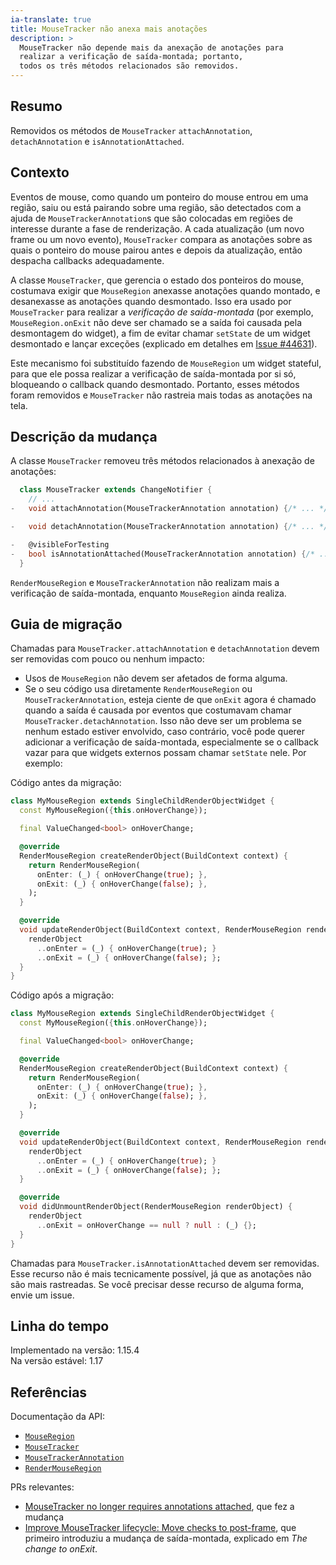 ```yaml
---
ia-translate: true
title: MouseTracker não anexa mais anotações
description: >
  MouseTracker não depende mais da anexação de anotações para
  realizar a verificação de saída-montada; portanto,
  todos os três métodos relacionados são removidos.
---
```


## Resumo

Removidos os métodos de `MouseTracker` `attachAnnotation`,
`detachAnnotation` e `isAnnotationAttached`.

## Contexto

Eventos de mouse, como quando um ponteiro do mouse entrou em uma região,
saiu ou está pairando sobre uma região, são detectados com a ajuda de
`MouseTrackerAnnotation`s que são colocadas em regiões de interesse
durante a fase de renderização. A cada atualização (um novo frame ou um novo evento),
`MouseTracker` compara as anotações sobre as quais o ponteiro do mouse
pairou antes e depois da atualização, então despacha
callbacks adequadamente.

A classe `MouseTracker`, que gerencia o estado dos ponteiros do mouse,
costumava exigir que `MouseRegion` anexasse anotações quando montado,
e desanexasse as anotações quando desmontado.
Isso era usado por `MouseTracker` para realizar a
_verificação de saída-montada_ (por exemplo, `MouseRegion.onExit`
não deve ser chamado se a saída foi causada pela desmontagem
do widget), a fim de evitar chamar `setState`
de um widget desmontado e lançar exceções (explicado
em detalhes em [Issue #44631][]).

Este mecanismo foi substituído fazendo de `MouseRegion`
um widget stateful, para que ele possa realizar a verificação
de saída-montada por si só, bloqueando o callback quando
desmontado.
Portanto, esses métodos foram removidos e `MouseTracker`
não rastreia mais todas as anotações na tela.

## Descrição da mudança

A classe `MouseTracker` removeu três métodos relacionados
à anexação de anotações:

```dart diff
  class MouseTracker extends ChangeNotifier {
    // ...
-   void attachAnnotation(MouseTrackerAnnotation annotation) {/* ... */}

-   void detachAnnotation(MouseTrackerAnnotation annotation) {/* ... */}

-   @visibleForTesting
-   bool isAnnotationAttached(MouseTrackerAnnotation annotation) {/* ... */}
  }
```

`RenderMouseRegion` e `MouseTrackerAnnotation` não realizam mais a
verificação de saída-montada, enquanto `MouseRegion` ainda realiza.

## Guia de migração

Chamadas para `MouseTracker.attachAnnotation` e
`detachAnnotation` devem ser removidas com pouco ou nenhum impacto:

* Usos de `MouseRegion` não devem ser afetados de forma alguma.
* Se o seu código usa diretamente `RenderMouseRegion` ou
  `MouseTrackerAnnotation`, esteja ciente de que `onExit`
  agora é chamado quando a saída é causada por eventos que
  costumavam chamar `MouseTracker.detachAnnotation`.
  Isso não deve ser um problema se nenhum estado estiver envolvido,
  caso contrário, você pode querer adicionar a verificação de saída-montada,
  especialmente se o callback vazar para que widgets externos possam
  chamar `setState` nele. Por exemplo:

Código antes da migração:

```dart
class MyMouseRegion extends SingleChildRenderObjectWidget {
  const MyMouseRegion({this.onHoverChange});

  final ValueChanged<bool> onHoverChange;

  @override
  RenderMouseRegion createRenderObject(BuildContext context) {
    return RenderMouseRegion(
      onEnter: (_) { onHoverChange(true); },
      onExit: (_) { onHoverChange(false); },
    );
  }

  @override
  void updateRenderObject(BuildContext context, RenderMouseRegion renderObject) {
    renderObject
      ..onEnter = (_) { onHoverChange(true); }
      ..onExit = (_) { onHoverChange(false); };
  }
}
```

Código após a migração:

```dart
class MyMouseRegion extends SingleChildRenderObjectWidget {
  const MyMouseRegion({this.onHoverChange});

  final ValueChanged<bool> onHoverChange;

  @override
  RenderMouseRegion createRenderObject(BuildContext context) {
    return RenderMouseRegion(
      onEnter: (_) { onHoverChange(true); },
      onExit: (_) { onHoverChange(false); },
    );
  }

  @override
  void updateRenderObject(BuildContext context, RenderMouseRegion renderObject) {
    renderObject
      ..onEnter = (_) { onHoverChange(true); }
      ..onExit = (_) { onHoverChange(false); };
  }

  @override
  void didUnmountRenderObject(RenderMouseRegion renderObject) {
    renderObject
      ..onExit = onHoverChange == null ? null : (_) {};
  }
}
```

Chamadas para `MouseTracker.isAnnotationAttached` devem ser removidas.
Esse recurso não é mais tecnicamente possível,
já que as anotações não são mais rastreadas.
Se você precisar desse recurso de alguma forma, envie um issue.

## Linha do tempo

Implementado na versão: 1.15.4<br>
Na versão estável: 1.17

## Referências

Documentação da API:

* [`MouseRegion`][]
* [`MouseTracker`][]
* [`MouseTrackerAnnotation`][]
* [`RenderMouseRegion`][]

PRs relevantes:

* [MouseTracker no longer requires annotations attached][],
  que fez a mudança
* [Improve MouseTracker lifecycle: Move checks to post-frame][],
  que primeiro introduziu a mudança de saída-montada,
  explicado em _The change to onExit_.


[Improve MouseTracker lifecycle: Move checks to post-frame]: {{site.repo.flutter}}/issues/44631
[Issue #44631]: {{site.repo.flutter}}/pull/44631
[`MouseRegion`]: {{site.api}}/flutter/widgets/MouseRegion-class.html
[`MouseTracker`]: {{site.api}}/flutter/gestures/MouseTracker-class.html
[MouseTracker no longer requires annotations attached]: {{site.repo.flutter}}/issues/48453
[`MouseTrackerAnnotation`]: {{site.api}}/flutter/gestures/MouseTrackerAnnotation-class.html
[`RenderMouseRegion`]: {{site.api}}/flutter/rendering/RenderMouseRegion-class.html

